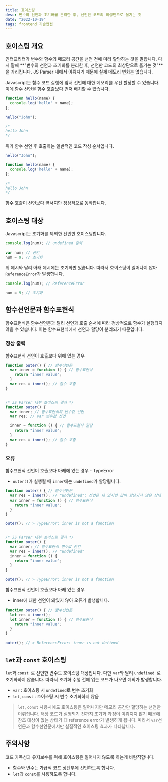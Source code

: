 ```yaml
---
title: 호이스팅
desc: 변수의 선언과 초기화를 분리한 후, 선언만 코드의 최상단으로 옮기는 것
date: "2022-10-19"
tags: frontend 기술면접
---
```



## 호이스팅 개요
인터프리터가 변수와 함수의 메모리 공간을 선언 전에 미리 할당하는 것을 말합니다. 다시 말해 **"변수의 선언과 초기화를 분리한 후, 선언만 코드의 최상단으로 옮기는 것"**을 가리킵니다. JS Parser 내에서 이뤄지기 때문에 실제 메모리 변화는 없습니다.

Javascript는 함수 코드 실행에 앞서 선언에 대한 메모리를 우선 할당할 수 있습니다. 이에 함수 선언을 함수 호출보다 먼저 배치할 수 있습니다.
```javascript
function hello(name) {
  console.log('hello' + name);
};

hello("John");

/*
hello John
*/
```
위가 함수 선언 후 호출하는 일반적인 코드 작성 순서입니다.

```javascript
hello("John");

function hello(name) {
  console.log('hello' + name);
};

/*
hello John
*/
```
함수 호출이 선언보다 앞서지만 정상적으로 동작합니다.


## 호이스팅 대상
Javascript는 초기화를 제외한 선언만 호이스팅합니다.

```javascript
console.log(num); // undefined 출력

var num; // 선언
num = 9; // 초기화
```

위 예시와 달리 아래 예시에는 초기화만 있습니다. 따라서 호이스팅이 일어나지 않아 `ReferenceError`가 발생합니다.

```javascript
console.log(num); // ReferenceError

num = 9; // 초기화
```

## 함수선언문과 함수표현식
함수표현식은 함수선언문과 달리 선언과 호출 순서에 따라 정상적으로 함수가 실행되지 않을 수 있습니다. 이는 함수표현식에서 선언과 할당이 분리되기 때문입니다.

### 정상 출력
함수표현식 선언이 호출보다 위에 있는 경우
```javascript
function outer() { // 함수선언문
  var inner = function () { // 함수표현식
    return "inner value";
  }
  var res = inner(); // 함수 호출
}


/* JS Parser 내부 호이스팅 결과 */
function outer() {
  var inner; // 함수표현식의 변수값 선언
  var res; // var 변수값 선언

  inner = function () { // 함수표현식 할당
    return "inner value";
  }
  var res = inner(); // 함수 호출
}
```

### 오류
함수표현식 선언이 호출보다 아래에 있는 경우 - TypeError
- `outer()`가 실행될 때 `inner`에는 `undefined`가 할당됩니다.
```javascript
function outer() { // 함수선언문
  var res = inner(); // "undefined": 선언은 돼 있지만 값이 할당되지 않은 상태
  var inner = function () { // 함수표현식
    return "inner value";
  }
}

outer(); // > TypeError: inner is not a function


/* JS Parser 내부 호이스팅 결과 */
function outer() {
  var inner; // 함수표현식 변수값 선언
  var res = inner(); // "undefined"
  inner = function () {
    return "inner value";
  }
}

outer(); // > TypeError: inner is not a function
```

함수표현식 선언이 호출보다 아래 있는 경우
- inner에 대한 선언이 돼있지 않아 오류가 발생합니다.
```javascript
function outer() { // 함수선언문
  let res = inner();
  let inner = function () { // 함수표현식
    return "inner value";
  }
}

outer(); // > ReferenceError: inner is not defined
```


## `let`과 `const` 호이스팅
`let`과 `const `로 선언한 변수도 호이스팅 대상입니다. 다만 `var`와 달리 `undefined `로 초기화하지 않습니다. 따라서 초기화 수행 전에 읽는 코드가 나오면 예외가 발생합니다.
- `var` : 호이스팅 시 `undefined`로 변수 초기화
- `let`, `const` : 호이스팅 시 변수 초기화하지 않음
> `let`, `const` 사용시에도 호이스팅은 일어나지만 메모리 공간만 할당하는 선언만 이뤄집니다. 해당 코드가 실행되기 전까지 초기화 과정이 이뤄지지 않기 때문에 참조 대상이 없는 상태가 돼 reference error가 발생하게 됩니다. 따라서 `var`선언문과 함수선언문에서만 실질적인 호이스팅 효과가 나타납니다.


## 주의사항
코드 가독성과 유지보수를 위해 호이스팅은 일어나지 않도록 하는게 바람직합니다.
- 함수와 변수는 가급적 코드 상단부에 선언하도록 합니다.
- `let`과 `const`를 사용하도록 합니다.
